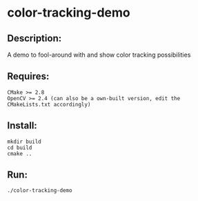 # color-tracking-demo

## Description:
A demo to fool-around with and show color tracking possibilities

## Requires:
    CMake >= 2.8
    OpenCV >= 2.4 (can also be a own-built version, edit the CMakeLists.txt accordingly)

## Install:
    mkdir build
    cd build
    cmake ..

## Run:
    ./color-tracking-demo
